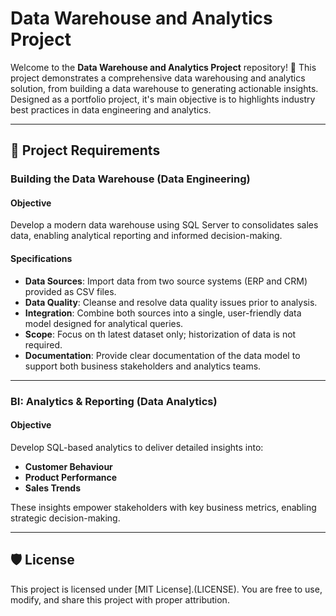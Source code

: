 # Data Warehouse and Analytics Project

Welcome to the **Data Warehouse and Analytics Project** repository! 🚀
This project demonstrates a comprehensive data warehousing and analytics solution, from building a data warehouse to generating actionable insights. Designed as a portfolio project, it's main objective is to highlights industry best practices in data engineering and analytics.

---

## 🚀 Project Requirements

### Building the Data Warehouse (Data Engineering)

#### Objective 
Develop a modern data warehouse using SQL Server to consolidates sales data, enabling analytical reporting and informed decision-making.

#### Specifications
- **Data Sources**: Import data from two source systems (ERP and CRM) provided as CSV files.
- **Data Quality**: Cleanse and resolve data quality issues prior to analysis.
-  **Integration**: Combine both sources into a single, user-friendly data model designed for analytical queries.
-   **Scope**: Focus on th latest dataset only; historization of data is not required.
-   **Documentation**: Provide clear documentation of the data model to support both business stakeholders and analytics teams.

---

### BI: Analytics & Reporting (Data Analytics)

#### Objective
Develop SQL-based analytics to deliver detailed insights into:
- **Customer Behaviour**
- **Product Performance**
- **Sales Trends**

These insights empower stakeholders with key business metrics, enabling strategic decision-making.

---

## 🛡 License

This project is licensed under [MIT License].(LICENSE). You are free to use, modify, and share this project with proper attribution.

